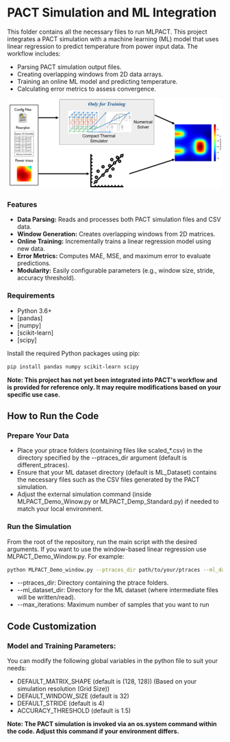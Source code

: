 # PACT Simulation and ML Integration

This folder contains all the necessary files to run MLPACT.
This project integrates a PACT simulation with a machine learning (ML) model that uses linear regression to predict temperature from power input data. The workflow includes:
- Parsing PACT simulation output files.
- Creating overlapping windows from 2D data arrays.
- Training an online ML model and predicting temperature.
- Calculating error metrics to assess convergence.

<p align="center">
<img src= "/image/MLPACT.png" />
</p>

### Features
- **Data Parsing:** Reads and processes both PACT simulation files and CSV data.
- **Window Generation:** Creates overlapping windows from 2D matrices.
- **Online Training:** Incrementally trains a linear regression model using new data.
- **Error Metrics:** Computes MAE, MSE, and maximum error to evaluate predictions.
- **Modularity:** Easily configurable parameters (e.g., window size, stride, accuracy threshold).
### Requirements
- Python 3.6+
- [pandas]
- [numpy]
- [scikit-learn]
- [scipy]

Install the required Python packages using pip:
```bash
pip install pandas numpy scikit-learn scipy
```
**Note: This project has not yet been integrated into PACT's workflow and is provided for reference only. It may require modifications based on your specific use case.**
## How to Run the Code

### Prepare Your Data
* Place your ptrace folders (containing files like scaled_*.csv) in the directory specified by the --ptraces_dir argument (default is different_ptraces).
* Ensure that your ML dataset directory (default is ML_Dataset) contains the necessary files such as the CSV files generated by the PACT simulation.
* Adjust the external simulation command (inside MLPACT_Demo_Winow.py or MLPACT_Demp_Standard.py) if needed to match your local environment.

### Run the Simulation
From the root of the repository, run the main script with the desired arguments. If you want to use the window-based linear regression use MLPACT_Demo_Window.py. For example:
```bash
python MLPACT_Demo_window.py --ptraces_dir path/to/your/ptraces --ml_dataset_dir path/to/your/ML_Dataset --max_iterations 50
```
* --ptraces_dir: Directory containing the ptrace folders.
* --ml_dataset_dir: Directory for the ML dataset (where intermediate files will be written/read).
* --max_iterations: Maximum number of samples that you want to run

## Code Customization
### Model and Training Parameters:
You can modify the following global variables in the python file to suit your needs:
* DEFAULT_MATRIX_SHAPE (default is (128, 128)) (Based on your simulation resolution (Grid Size))
* DEFAULT_WINDOW_SIZE (default is 32)
* DEFAULT_STRIDE (default is 4)
* ACCURACY_THRESHOLD (default is 1.5)

**Note: The PACT simulation is invoked via an os.system command within the code. Adjust this command if your environment differs.**

